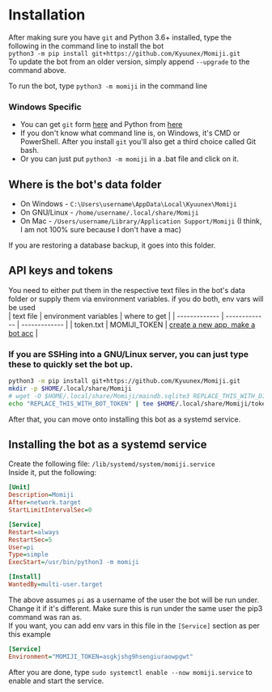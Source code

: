 # Installation
After making sure you have `git` and Python 3.6+ installed, 
type the following in the command line to install the bot  
`python3 -m pip install git+https://github.com/Kyuunex/Momiji.git`  
To update the bot from an older version, simply append `--upgrade` to the command above.

To run the bot, type `python3 -m momiji` in the command line  

### Windows Specific
+ You can get `git` form [here](https://git-scm.com/downloads) 
and Python from [here](https://www.python.org/downloads/windows/)  
+ If you don't know what command line is, on Windows, it's CMD or PowerShell. 
After you install `git` you'll also get a third choice called Git bash. 
+ Or you can just put `python3 -m momiji` in a .bat file and click on it.

## Where is the bot's data folder
+ On Windows - `C:\Users\username\AppData\Local\Kyuunex\Momiji`
+ On GNU/Linux - `/home/username/.local/share/Momiji`
+ On Mac - `/Users/username/Library/Application Support/Momiji` (I think, I am not 100% sure because I don't have a mac)

If you are restoring a database backup, it goes into this folder.

## API keys and tokens
You need to either put them in the respective text files in the bot's data folder or 
supply them via environment variables. if you do both, env vars will be used  
| text file  | environment variables | where to get |
| ------------- | ------------- | ------------- |
| token.txt  | MOMIJI_TOKEN  | [create a new app, make a bot acc](https://discord.com/developers/applications/) |

### If you are SSHing into a GNU/Linux server, you can just type these to quickly set the bot up.

```sh
python3 -m pip install git+https://github.com/Kyuunex/Momiji.git
mkdir -p $HOME/.local/share/Momiji
# wget -O $HOME/.local/share/Momiji/maindb.sqlite3 REPLACE_THIS_WITH_DIRECT_FILE_LINK # only do if you are restoring a backup
echo "REPLACE_THIS_WITH_BOT_TOKEN" | tee $HOME/.local/share/Momiji/token.txt
```

After that, you can move onto installing this bot as a systemd service. 

## Installing the bot as a systemd service

Create the following file: `/lib/systemd/system/momiji.service`  
Inside it, put the following:
```ini
[Unit]
Description=Momiji
After=network.target
StartLimitIntervalSec=0

[Service]
Restart=always
RestartSec=5
User=pi
Type=simple
ExecStart=/usr/bin/python3 -m momiji

[Install]
WantedBy=multi-user.target
```

The above assumes `pi` as a username of the user the bot will be run under. Change it if it's different. 
Make sure this is run under the same user the pip3 command was ran as.  
If you want, you can add env vars in this file in the `[Service]` section as per this example
```ini
[Service]
Environment="MOMIJI_TOKEN=asgkjshg9hsengiuraowpgwt"
```  

After you are done, type `sudo systemctl enable --now momiji.service` to enable and start the service.
